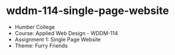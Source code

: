 # wddm-114-single-page-website

- Humber College
- Course: Applied Web Design - WDDM-114
- Assignment 1: Single Page Website
- Theme: Furry Friends
